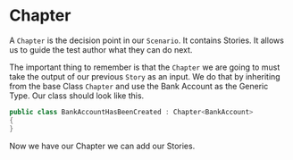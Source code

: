 # Chapter

A `Chapter` is the decision point in our `Scenario`. It contains Stories. It allows us to guide the test author what they can do next.

The important thing to remember is that the `Chapter` we are going to must take the output of our previous `Story` as an input. We do that by inheriting from the base Class `Chapter` and use the Bank Account as the Generic Type. Our class should look like this.

```csharp
public class BankAccountHasBeenCreated : Chapter<BankAccount>
{
}
```

Now we have our Chapter we can add our Stories. 

